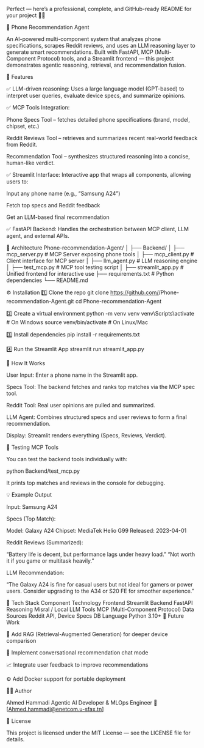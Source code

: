 Perfect — here’s a professional, complete, and GitHub-ready README for your project 🧠📱

📱 Phone Recommendation Agent

An AI-powered multi-component system that analyzes phone specifications, scrapes Reddit reviews, and uses an LLM reasoning layer to generate smart recommendations.
Built with FastAPI, MCP (Multi-Component Protocol) tools, and a Streamlit frontend — this project demonstrates agentic reasoning, retrieval, and recommendation fusion.

🚀 Features

✅ LLM-driven reasoning:
Uses a large language model (GPT-based) to interpret user queries, evaluate device specs, and summarize opinions.

✅ MCP Tools Integration:

Phone Specs Tool – fetches detailed phone specifications (brand, model, chipset, etc.)

Reddit Reviews Tool – retrieves and summarizes recent real-world feedback from Reddit.

Recommendation Tool – synthesizes structured reasoning into a concise, human-like verdict.

✅ Streamlit Interface:
Interactive app that wraps all components, allowing users to:

Input any phone name (e.g., “Samsung A24”)

Fetch top specs and Reddit feedback

Get an LLM-based final recommendation

✅ FastAPI Backend:
Handles the orchestration between MCP client, LLM agent, and external APIs.

🧩 Architecture
Phone-recommendation-Agent/
│
├── Backend/
│   ├── mcp_server.py       # MCP Server exposing phone tools
│   ├── mcp_client.py       # Client interface for MCP server
│   ├── llm_agent.py        # LLM reasoning engine
│   ├── test_mcp.py         # MCP tool testing script
│
├── streamlit_app.py        # Unified frontend for interactive use
├── requirements.txt        # Python dependencies
└── README.md

⚙️ Installation
1️⃣ Clone the repo
git clone https://github.com/<your-username>/Phone-recommendation-Agent.git
cd Phone-recommendation-Agent

2️⃣ Create a virtual environment
python -m venv venv
venv\Scripts\activate      # On Windows
source venv/bin/activate   # On Linux/Mac

3️⃣ Install dependencies
pip install -r requirements.txt

4️⃣ Run the Streamlit App
streamlit run streamlit_app.py

🧠 How It Works

User Input: Enter a phone name in the Streamlit app.

Specs Tool: The backend fetches and ranks top matches via the MCP spec tool.

Reddit Tool: Real user opinions are pulled and summarized.

LLM Agent: Combines structured specs and user reviews to form a final recommendation.

Display: Streamlit renders everything (Specs, Reviews, Verdict).

🧪 Testing MCP Tools

You can test the backend tools individually with:

python Backend/test_mcp.py


It prints top matches and reviews in the console for debugging.

💡 Example Output

Input: Samsung A24

Specs (Top Match):

Model: Galaxy A24
Chipset: MediaTek Helio G99
Released: 2023-04-01


Reddit Reviews (Summarized):

“Battery life is decent, but performance lags under heavy load.”
“Not worth it if you game or multitask heavily.”

LLM Recommendation:

“The Galaxy A24 is fine for casual users but not ideal for gamers or power users. Consider upgrading to the A34 or S20 FE for smoother experience.”

🧠 Tech Stack
Component	Technology
Frontend	Streamlit
Backend	FastAPI
Reasoning	Misral / Local LLM
Tools	MCP (Multi-Component Protocol)
Data Sources	Reddit API, Device Specs DB
Language	Python 3.10+
🧩 Future Work

🧠 Add RAG (Retrieval-Augmented Generation) for deeper device comparison

💬 Implement conversational recommendation chat mode

📈 Integrate user feedback to improve recommendations

⚙️ Add Docker support for portable deployment

👨‍💻 Author

Ahmed Hammadi
Agentic AI Developer & MLOps Engineer
📧 [Ahmed.hammadi@enetcom.u-sfax.tn]


🪪 License

This project is licensed under the MIT License — see the LICENSE file for details.